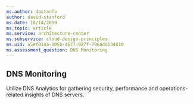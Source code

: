 ```yaml
---
ms.author: dastanfo
author: david-stanford
ms.date: 10/14/2019
ms.topic: article
ms.service: architecture-center
ms.subservice: cloud-design-principles
ms.uid: a5ef014a-105b-4677-927f-796add134010
ms.assessment_question: DNS Monitoring
---
```

## DNS Monitoring

Utilize DNS Analytics for gathering security, performance and operations-related insights of DNS servers.
